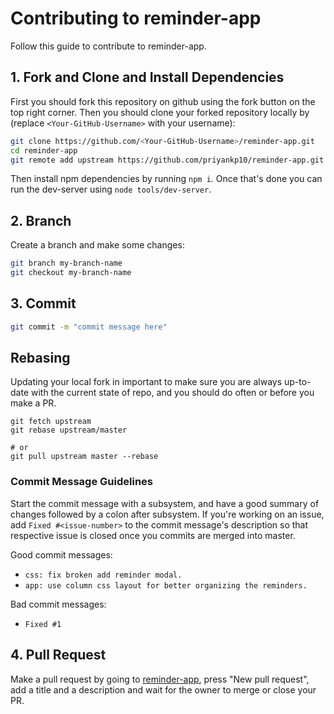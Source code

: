 # Contributing to reminder-app
Follow this guide to contribute to reminder-app.

## 1. Fork and Clone and Install Dependencies
First you should fork this repository on github using the fork button on the top right corner.
Then you should clone your forked repository locally by (replace `<Your-GitHub-Username>` with your username):
```bash
git clone https://github.com/<Your-GitHub-Username>/reminder-app.git
cd reminder-app
git remote add upstream https://github.com/priyankp10/reminder-app.git
```

Then install npm dependencies by running `npm i`. Once that's done you can run
the dev-server using `node tools/dev-server`.

## 2. Branch
Create a branch and make some changes:
```bash
git branch my-branch-name
git checkout my-branch-name
```

## 3. Commit
```bash
git commit -m "commit message here"
```

## Rebasing
Updating your local fork in important to make sure you are always up-to-date with
the current state of repo, and you should do often or before you make a PR.
```
git fetch upstream
git rebase upstream/master

# or 
git pull upstream master --rebase
```

### Commit Message Guidelines
Start the commit message with a subsystem, and have a good summary of changes
followed by a colon after subsystem.
If you're working on an issue, add `Fixed #<issue-number>` to the commit message's
description so that respective issue is closed once you commits are merged into master.

Good commit messages:
- `css: fix broken add reminder modal.`
- `app: use column css layout for better organizing the reminders.`

Bad commit messages:
- `Fixed #1`

## 4. Pull Request

Make a pull request by going to [reminder-app](https://github.com/priyankp10/reminder-app),
press "New pull request", add a title and a description and wait for the owner to
merge or close your PR.
